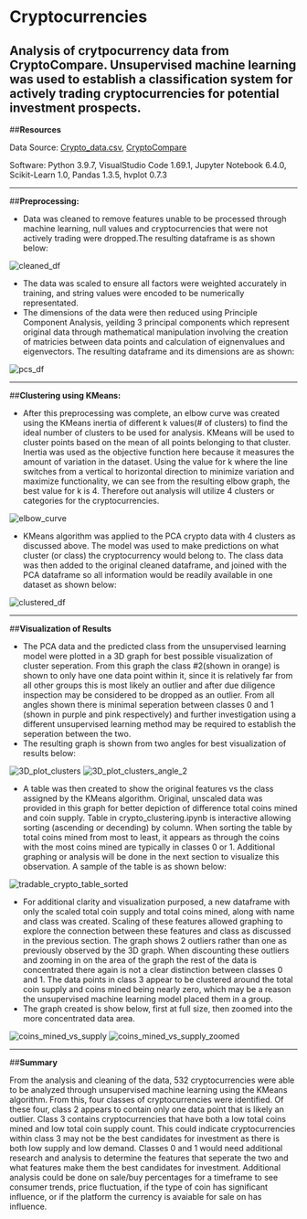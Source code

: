 # Cryptocurrencies
Analysis of crytpocurrency data from CryptoCompare. Unsupervised machine learning was used to establish a classification system for actively trading cryptocurrencies for potential investment prospects.
------------------------------------------

##**Resources**

Data Source: [Crypto_data.csv](https://github.com/shumph10/Cryptocurrencies/blob/main/Resources/crypto_data.csv), [CryptoCompare](https://min-api.cryptocompare.com/data/all/coinlist)

Software: Python 3.9.7, VisualStudio Code 1.69.1, Jupyter Notebook 6.4.0, Scikit-Learn 1.0, Pandas 1.3.5, hvplot 0.7.3

------------------------------------------

##**Preprocessing:**

- Data was cleaned to remove features unable to be processed through machine learning, null values and cryptocurrencies that were not actively trading were dropped.The resulting dataframe is as shown below:

![cleaned_df](https://user-images.githubusercontent.com/100040705/179439618-e1e3c709-58a9-4613-ab89-0fd64319d3f3.png)

-  The data was scaled to ensure all factors were weighted accurately in training, and string values were encoded to be numerically representated.
- The dimensions of the data were then reduced using Principle Component Analysis, yeilding 3 principal components which represent original data through mathematical manipulation involving the creation of matricies between data points and calculation of eignenvalues and eigenvectors. The resulting dataframe and its dimensions are as shown:

![pcs_df](https://user-images.githubusercontent.com/100040705/179439614-e16d87c1-a7ce-4965-ac90-05f30604676a.png)

------------------------------------------
##**Clustering using KMeans:**

- After this preprocessing was complete, an elbow curve was created using the KMeans inertia of different k values(# of clusters) to find the ideal number of clusters to be used for analysis. KMeans will be used to cluster points based on the mean of all points belonging to that cluster. Inertia was used as the objective function here because it measures the amount of variation in the dataset. Using the value for k where the line switches from a vertical to horizontal direction to minimize variation and maximize functionality, we can see from the resulting elbow graph, the best value for k is 4. Therefore out analysis will utilize 4 clusters or categories for the cryptocurrencies. 


![elbow_curve](https://user-images.githubusercontent.com/100040705/179439574-ce7021d4-9cdd-44f9-a5bd-fbfb41f35607.png)

- KMeans algorithm was applied to the PCA crypto data with 4 clusters as discussed above. The model was used to make predictions on what cluster (or class) the cryptocurrency would belong to. The class data was then added to the original cleaned dataframe, and joined with the PCA dataframe so all information would be readily available in one dataset as shown below:

![clustered_df](https://user-images.githubusercontent.com/100040705/179440263-3d332154-d19b-4058-ae9a-8c80dbd9cedf.png)

------------------------------------------
##**Visualization of Results**
- The PCA data and the predicted class from the unsupervised learning model were plotted in a 3D graph for best possible visualization of cluster seperation. From this graph the class #2(shown in orange) is shown to only have one data point within it, since it is relatively far from all other groups this is most likely an outlier and after due diligence inspection may be considered to be dropped as an outlier. From all angles shown there is minimal seperation between classes 0 and 1 (shown in purple and pink respectively) and further investigation using a different unsupervised learning method may be required to establish the seperation between the two. 
- The resulting graph is shown from two angles for best visualization of results below:

![3D_plot_clusters](https://user-images.githubusercontent.com/100040705/179440404-9109857f-1df7-45f1-b289-11afdb31969c.png)
![3D_plot_clusters_angle_2](https://user-images.githubusercontent.com/100040705/179440756-c0478a8d-16c6-44ec-be38-2f753b013ab4.png)

- A table was then created to show the original features vs the class assigned by the KMeans algorithm. Original, unscaled data was provided in this graph for better depiction of difference total coins mined and coin supply. Table in crypto_clustering.ipynb is interactive allowing sorting (ascending or decending) by column. When sorting the table by total coins mined from most to least, it appears as through the coins with the most coins mined are typically in classes 0 or 1. Additional graphing or analysis will be done in the next section to visualize this observation. A sample of the table is as shown below:

![tradable_crypto_table_sorted](https://user-images.githubusercontent.com/100040705/179441189-a9c2aab2-ace6-49b6-b645-af86c87edf85.png)

- For additional clarity and visualization purposed, a new dataframe with only the scaled total coin supply and total coins mined, along with name and class was created. Scaling of these features allowed graphing to explore the connection between these features and class as discussed in the previous section. The graph shows 2 outliers rather than one as previously observed by the 3D graph. When discounting these outliers and zooming in on the area of the graph the rest of the data is concentrated there again is not a clear distinction between classes 0 and 1. The data points in class 3 appear to be clustered around the total coin supply and coins mined being nearly zero, which may be a reason the unsupervised machine learning model placed them in a group.
- The graph created is show below, first at full size, then zoomed into the more concentrated data area.

![coins_mined_vs_supply](https://user-images.githubusercontent.com/100040705/179441631-90777d34-3b8b-485d-ad53-9025ee46366e.png)
![coins_mined_vs_supply_zoomed](https://user-images.githubusercontent.com/100040705/179441635-ed062a17-a165-457b-ae38-5035ea8c4e23.png)

------------------------------------------
##**Summary**

From the analysis and cleaning of the data, 532 cryptocurrencies were able to be analyzed through unsupervised machine learning using the KMeans algorithm. From this, four classes of cryptocurrencies were identified. Of these four, class 2 appears to contain only one data point that is likely an outlier. Class 3 contains cryptocurrencies that have both a low total coins mined and low total coin supply count. This could indicate cryptocurrencies within class 3 may not be the best candidates for investment as there is both low supply and low demand. Classes 0 and 1 would need additional research and analysis to determine the features that seperate the two and what features make them the best candidates for investment. Additional analysis could be done on sale/buy percentages for a timeframe to see consumer trends, price fluctuation, if the type of coin has significant influence, or if the platform the currency is avaiable for sale on has influence. 


